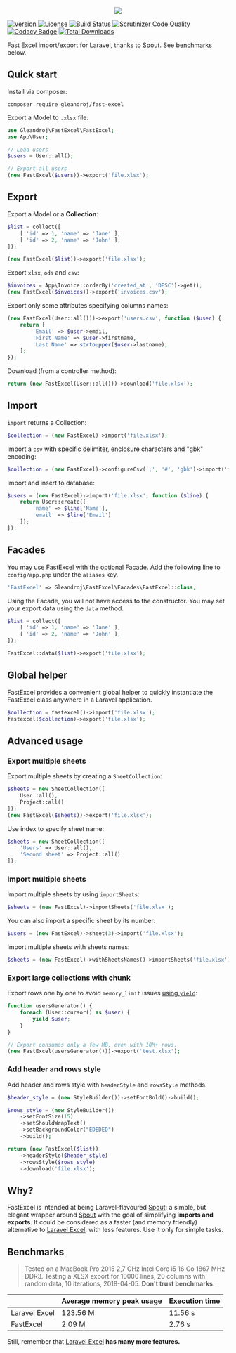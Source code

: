 <p align="center">
<img src="https://user-images.githubusercontent.com/36028424/40173202-9a03d68a-5a03-11e8-9968-6b7e3b4f8a1b.png">
</p>

[![Version](https://poser.pugx.org/gleandroj/fast-excel/version?format=flat)](https://packagist.org/packages/gleandroj/fast-excel)
[![License](https://poser.pugx.org/gleandroj/fast-excel/license?format=flat)](https://packagist.org/packages/gleandroj/fast-excel)
[![Build Status](https://travis-ci.org/gleandroj/fast-excel.svg?branch=master)](https://travis-ci.org/gleandroj/fast-excel)
[![Scrutinizer Code Quality](https://scrutinizer-ci.com/g/gleandroj/fast-excel/badges/quality-score.png?b=master)](https://scrutinizer-ci.com/g/gleandroj/fast-excel/?branch=master)
[![Codacy Badge](https://app.codacy.com/project/badge/Grade/bae32d91556e461fb7d0fd93495ec6aa)](https://www.codacy.com/gh/gleandroj/fast-excel/dashboard?utm_source=github.com&amp;utm_medium=referral&amp;utm_content=gleandroj/fast-excel&amp;utm_campaign=Badge_Grade)
[![Total Downloads](https://poser.pugx.org/gleandroj/fast-excel/downloads)](https://packagist.org/packages/gleandroj/fast-excel)

Fast Excel import/export for Laravel, thanks to [Spout](https://github.com/box/spout).
See [benchmarks](#benchmarks) below.

## Quick start

Install via composer:

```
composer require gleandroj/fast-excel
```

Export a Model to `.xlsx` file:

```php
use Gleandroj\FastExcel\FastExcel;
use App\User;

// Load users
$users = User::all();

// Export all users
(new FastExcel($users))->export('file.xlsx');
```

## Export

Export a Model or a **Collection**:

```php
$list = collect([
    [ 'id' => 1, 'name' => 'Jane' ],
    [ 'id' => 2, 'name' => 'John' ],
]);

(new FastExcel($list))->export('file.xlsx');
```

Export `xlsx`, `ods` and `csv`:

```php
$invoices = App\Invoice::orderBy('created_at', 'DESC')->get();
(new FastExcel($invoices))->export('invoices.csv');
```

Export only some attributes specifying columns names:

```php
(new FastExcel(User::all()))->export('users.csv', function ($user) {
    return [
        'Email' => $user->email,
        'First Name' => $user->firstname,
        'Last Name' => strtoupper($user->lastname),
    ];
});
```

Download (from a controller method):

```php
return (new FastExcel(User::all()))->download('file.xlsx');
```

## Import

`import` returns a Collection:

```php
$collection = (new FastExcel)->import('file.xlsx');
```

Import a `csv` with specific delimiter, enclosure characters and "gbk" encoding:

```php
$collection = (new FastExcel)->configureCsv(';', '#', 'gbk')->import('file.csv');
```

Import and insert to database:

```php
$users = (new FastExcel)->import('file.xlsx', function ($line) {
    return User::create([
        'name' => $line['Name'],
        'email' => $line['Email']
    ]);
});
```

## Facades

You may use FastExcel with the optional Facade. Add the following line to ``config/app.php`` under the ``aliases`` key.

````php
'FastExcel' => Gleandroj\FastExcel\Facades\FastExcel::class,
````

Using the Facade, you will not have access to the constructor. You may set your export data using the ``data`` method.

````php
$list = collect([
    [ 'id' => 1, 'name' => 'Jane' ],
    [ 'id' => 2, 'name' => 'John' ],
]);

FastExcel::data($list)->export('file.xlsx');
````

## Global helper

FastExcel provides a convenient global helper to quickly instantiate the FastExcel class anywhere in a Laravel application.

```php
$collection = fastexcel()->import('file.xlsx');
fastexcel($collection)->export('file.xlsx');
```

## Advanced usage

### Export multiple sheets

Export multiple sheets by creating a `SheetCollection`:

```php
$sheets = new SheetCollection([
    User::all(),
    Project::all()
]);
(new FastExcel($sheets))->export('file.xlsx');
```

Use index to specify sheet name:
```php
$sheets = new SheetCollection([
    'Users' => User::all(),
    'Second sheet' => Project::all()
]);
```

### Import multiple sheets

Import multiple sheets by using `importSheets`:

```php
$sheets = (new FastExcel)->importSheets('file.xlsx');
```

You can also import a specific sheet by its number:

```php
$users = (new FastExcel)->sheet(3)->import('file.xlsx');
```

Import multiple sheets with sheets names:

```php
$sheets = (new FastExcel)->withSheetsNames()->importSheets('file.xlsx');
```

### Export large collections with chunk

Export rows one by one to avoid `memory_limit` issues [using `yield`](https://www.php.net/manual/en/language.generators.syntax.php):

```php
function usersGenerator() {
    foreach (User::cursor() as $user) {
        yield $user;
    }
}

// Export consumes only a few MB, even with 10M+ rows.
(new FastExcel(usersGenerator()))->export('test.xlsx');
```

### Add header and rows style

Add header and rows style with `headerStyle` and `rowsStyle` methods.

```php
$header_style = (new StyleBuilder())->setFontBold()->build();

$rows_style = (new StyleBuilder())
    ->setFontSize(15)
    ->setShouldWrapText()
    ->setBackgroundColor("EDEDED")
    ->build();

return (new FastExcel($list))
    ->headerStyle($header_style)
    ->rowsStyle($rows_style)
    ->download('file.xlsx');
```

## Why?

FastExcel is intended at being Laravel-flavoured [Spout](https://github.com/box/spout):
a simple, but elegant wrapper around [Spout](https://github.com/box/spout) with the goal
of simplifying **imports and exports**. It could be considered as a faster (and memory friendly) alternative
to [Laravel Excel](https://laravel-excel.com/), with less features.
Use it only for simple tasks.

## Benchmarks

> Tested on a MacBook Pro 2015 2,7 GHz Intel Core i5 16 Go 1867 MHz DDR3.
Testing a XLSX export for 10000 lines, 20 columns with random data, 10 iterations, 2018-04-05. **Don't trust benchmarks.**

|   | Average memory peak usage  | Execution time |
|---|---|---|
| Laravel Excel  | 123.56 M  | 11.56 s |
| FastExcel  | 2.09 M | 2.76 s |

Still, remember that [Laravel Excel](https://laravel-excel.com/) **has many more features.**
